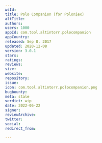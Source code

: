```yaml
---
wsId: 
title: Polo Companion (for Poloniex)
altTitle: 
authors: 
users: 1000
appId: com.tool.altintorr.polocompanion
appCountry: 
released: Sep 8, 2017
updated: 2020-12-08
version: 3.0.1
stars: 
ratings: 
reviews: 
size: 
website: 
repository: 
issue: 
icon: com.tool.altintorr.polocompanion.png
bugbounty: 
meta: stale
verdict: wip
date: 2022-06-22
signer: 
reviewArchive: 
twitter: 
social: 
redirect_from: 

---
```


